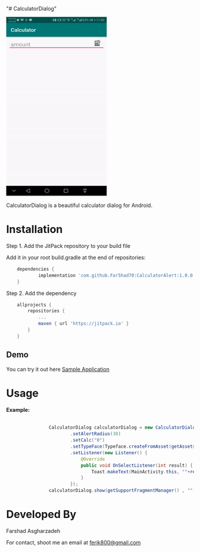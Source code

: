 "# CalculatorDialog"

<img src="https://raw.githubusercontent.com/Far5had70/CalculatorDialog/master/record.gif" height="480" width="270">

 CalculatorDialog is a beautiful calculator dialog for Android.

# Installation

Step 1. Add the JitPack repository to your build file


Add it in your root build.gradle at the end of repositories:

```gradle
	dependencies {
	        implementation 'com.github.Far5had70:CalculatorAlert:1.0.0'
	}
```


Step 2. Add the dependency
```gradle
	allprojects {
		repositories {
			...
			maven { url 'https://jitpack.io' }
		}
	}
```




## Demo

You can try it out here [Sample Application](https://github.com/Far5had70/CalculatorDialog/blob/master/app/src/main/java/com/sharjbook/calculator/MainActivity.java)




# Usage



**Example:**

```java

                CalculatorDialog calculatorDialog = new CalculatorDialog()
                        .setAlertRadius(30)
                        .setCalc("0")
                        .setTypeFace(Typeface.createFromAsset(getAssets(), "bsans.ttf"))
                        .setListener(new Listener() {
                            @Override
                            public void OnSelectListener(int result) {
                                Toast.makeText(MainActivity.this, ""+result, Toast.LENGTH_SHORT).show();
                            }
                        });
                calculatorDialog.show(getSupportFragmentManager() , "");

```


# Developed By

Farshad Asgharzadeh

For contact, shoot me an email at ferik800@gmail.com

